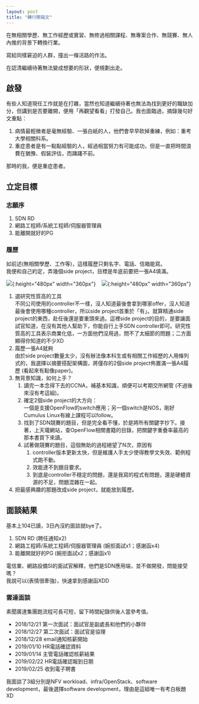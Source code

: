 ```yaml
---
layout: post
title: "轉行開箱文"
---
```

在無相關學歷、無工作經歷或實習、無修過相關課程、無專案合作、無競賽、無人內推的背景下轉換行業。

寫給同樣窘迫的人群，撞出一條活路的作法。

在認清繼續待著無法變成想要的形狀，便規劃出走。

## 啟發
有些人知道現任工作就是在打雜，當然也知道繼續待著也無法為找到更好的職缺加分，但講到是否要離開，便用「再觀望看看」打發自己。我也面臨過，摘錄幾句好文重點：

1. 病情最輕微者是毫無經驗、一張白紙的人，他們會早早砍掉重練，例如：重考大學相關科系。
2. 重症患者是有一點點經驗的人，經過相當努力有可能成功，但是一直把時間浪費在猶豫、假裝評估，而躊躇不前。

那時的我，便是重症患者。

## 立定目標
### 志願序
1. SDN RD
2. 網路工程師/系統工程師/伺服器管理員
3. 能離開就好的PG

### 履歷
如前述(無相關學歷、工作等)，這樣履歷只剩名字、電話、信箱能寫。<br>
我便和自己約定，弄幾個side project，目標是年底前要把一張A4填滿。

![](../../../assets/career/2018_resume01.png){:height="480px" width="360px"}
&nbsp;&nbsp;
![](../../../assets/career/2018_resume02.png){:height="480px" width="360px"}  

1. 選研究性質高的工具<br>
不同公司使用的controller不一樣，沒人知道最後會拿到哪家offer，沒人知道最後會使用哪種controller，所以side project首重於「有」。就算精通side project的東西，赴任後還是要重頭來過。這裡side project的目的，是要讓面試官知道，在沒有其他人幫助下，你能自行上手SDN controller即可。研究性質高的工具表示商業化低，一方面他們沒用過，問不了太細節的問題；二方面顯得你知道的不少XD
2. 履歷一張A4就夠<br>
由於side project數量太少，沒有辦法像本科生或有相關工作經歷的人用條列式的，我選擇以摘要搭配架構圖，將僅存的2個side project佈置滿一張A4履歷 (看起來有點像paper)。
3. 無背景知識，如何上手？<br>
   1. 讀完一本念得下去的CCNA，補基本知識，順便可以考期交所網管 (不過後來沒有考這組)。
   2. 確定2個side project的大方向：<br>
      一個是支援OpenFlow的switch應用；另一個switch是NOS，剛好Cumulus Linux有線上課程可以follow。
   3. 找到了SDN競賽的題目，但是完全看不懂，於是將所有關鍵字抄下。接著，上天瓏網站，查OpenFlow相關書籍的目錄，把關鍵字重疊率最高的那本書買下來讀。
   4. 試著做競賽的題目，這個無助的過程絕望了N次，原因有
      1. controller版本更新太快，但是維護人手太少使得教學文失效、範例程式跑不動。
      2. 效能達不到題目要求。
      3. 到底是controller不穩定的問題，還是我寫的程式有問題，還是硬體資源的不足，問題混雜在一起。
4. 把最感興趣的那題改成side project，就能放到履歷。 
   
## 面談結果
基本上104已讀，3日內沒約面談就bye了。

1. SDN RD (聘任通知x2)
2. 網路工程師/系統工程師/伺服器管理員 (婉拒面試x1；感謝函x4)
3. 能離開就好的PG (婉拒面試x2；感謝函x1)

電信業、網路設備SI的面試官解釋，他們是SDN應用端，並不做開發，問能接受嗎？<br>
我說可以(表情很牽強)，快速拿到感謝函XDD

### 雲達面談
素聞廣達集團跑流程可長可短，留下時間紀錄供後人當參考值。
* 2018/12/21 第一次面試：面試官是副處長和他們的小夥伴
* 2018/12/27 第二次面試：面試官是協理
* 2018/12/28 email通知核薪開始
* 2019/01/10 HR電話確認資料
* 2019/01/14 主管電話確認核薪結果
* 2019/02/22 HR電話確認報到日期
* 2019/02/25 收到電子聘書 

我面談了3組分別是NFV workload、infra/OpenStack、software development，最後選擇software development，理由是這組唯一有考白板題XD
